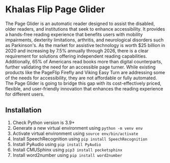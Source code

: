 # Khalas Flip Page Glider
The Page Glider is an automatic reader designed to assist the disabled, older readers, and institutions that seek to enhance accessibility. It provides a hands-free reading experience that benefits users with mobility impairments, dexterity limitations, arthritis, and neurological disorders such as Parkinson's. As the market for assistive technology is worth $25 billion in 2020 and increasing by 7.5% annually through 2026, there is a clear requirement for solutions offering independent reading capabilities. Additionally, 65% of Americans read books more than digital counterparts, further validating the need for an accessible page turner. While existing products like the PageFlip Firefly and Viking Easy Turn are addressing some of the needs for accessibility, they are not affordable or fully automated. The Page Glider is going to bridge this gap with its cost-effectively priced, flexible, and user-friendly innovation that enhances the reading experience for different users.

## Installation

1. Check Python version is 3.9+
2. Generate a new virtual environment using `python -m venv env`
3. Activate virtual environment using `source env/bin/activate`
4. Install SpeechRecognition using `pip install SpeechRecognition`
5. Install PyAudio using `pip install PyAudio`
6. Install CMUSphinx using `pip3 install pocketsphinx`
7. Install word2number using `pip install word2number`

